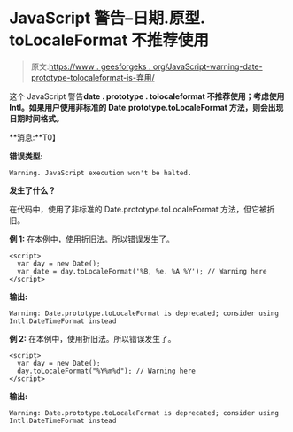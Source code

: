 # JavaScript 警告–日期.原型. toLocaleFormat 不推荐使用

> 原文:[https://www . geesforgeks . org/JavaScript-warning-date-prototype-tolocaleformat-is-弃用/](https://www.geeksforgeeks.org/javascript-warning-date-prototype-tolocaleformat-is-deprecated/)

这个 JavaScript 警告**date . prototype . tolocaleformat 不推荐使用；考虑使用 Intl。如果用户使用非标准的 Date.prototype.toLocaleFormat 方法，则会出现日期时间格式。**

**消息:**T0】

**错误类型:**

```
Warning. JavaScript execution won't be halted.
```

**发生了什么？**

在代码中，使用了非标准的 Date.prototype.toLocaleFormat 方法，但它被折旧。

**例 1:** 在本例中，使用折旧法。所以错误发生了。

```
<script>
  var day = new Date(); 
  var date = day.toLocaleFormat('%B, %e. %A %Y'); // Warning here
</script>
```

**输出:**

```
Warning: Date.prototype.toLocaleFormat is deprecated; consider using Intl.DateTimeFormat instead

```

**例 2:** 在本例中，使用折旧法。所以错误发生了。

```
<script>
  var day = new Date();
  day.toLocaleFormat("%Y%m%d"); // Warning here
</script>
```

**输出:**

```
Warning: Date.prototype.toLocaleFormat is deprecated; consider using Intl.DateTimeFormat instead

```